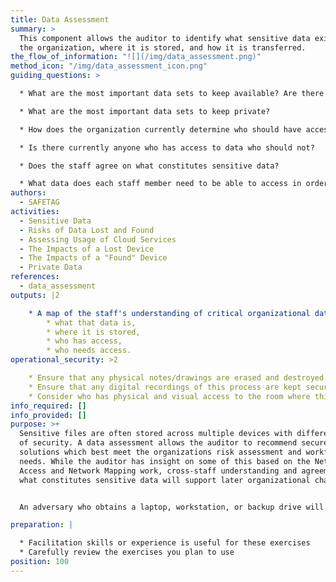 ```yaml
---
title: Data Assessment
summary: >
  This component allows the auditor to identify what sensitive data exists for
  the organization, where it is stored, and how it is transferred.
the_flow_of_information: "![](/img/data_assessment.png)"
method_icon: "/img/data_assessment_icon.png"
guiding_questions: >

  * What are the most important data sets to keep available? Are there backups?

  * What are the most important data sets to keep private?

  * How does the organization currently determine who should have access to data?

  * Is there currently anyone who has access to data who should not?

  * Does the staff agree on what constitutes sensitive data?

  * What data does each staff member need to be able to access in order to do their job?
authors:
  - SAFETAG
activities:
  - Sensitive Data
  - Risks of Data Lost and Found
  - Assessing Usage of Cloud Services
  - The Impacts of a Lost Device
  - The Impacts of a "Found" Device
  - Private Data
references:
  - data_assessment
outputs: |2

    * A map of the staff's understanding of critical organizational data:
        * what that data is,
        * where it is stored,
        * who has access,
        * who needs access.
operational_security: >2

    * Ensure that any physical notes/drawings are erased and destroyed once digitally recorded.
    * Ensure that any digital recordings of this process are kept secure and encrypted.
    * Consider who has physical and visual access to the room where this process takes place, and if the room can be secured if this activity may span long/overnight breaks.
info_required: []
info_provided: []
purpose: >+
  Sensitive files are often stored across multiple devices with different levels
  of security. A data assessment allows the auditor to recommend secure storage
  solutions which best meet the organizations risk assessment and workflow
  needs. While the auditor has insight on some of this based on the Network
  Access and Network Mapping work, cross-staff understanding and agreement on
  what constitutes sensitive data will support later organizational change.


  An adversary who obtains a laptop, workstation, or backup drive will be able to read or modify sensitive information on the device, even if that staff member has set a strong account password. This applies to threats involving loss, theft, and confiscation, but also to "checkpoint" scenarios in which they may only have access for a few minutes. Furthermore, in the event of a burglary or office raid, an adversary could obtain all sensitive information on the organization's devices, possibly even undetected.

preparation: |

  * Facilitation skills or experience is useful for these exercises
  * Carefully review the exercises you plan to use
position: 100  
---
```

